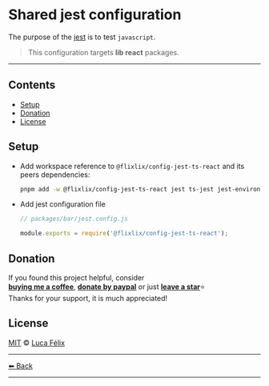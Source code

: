 # Shared jest configuration

The purpose of the [jest](https://jestjs.io/) is to test `javascript`.

> This configuration targets **lib react** packages.

---

## Contents

- [Setup](#setup)
- [Donation](#donation)
- [License](#license)

## Setup

- Add workspace reference to `@flixlix/config-jest-ts-react` and its peers dependencies:

  ```sh
  pnpm add -w @flixlix/config-jest-ts-react jest ts-jest jest-environment-jsdom @testing-library/react
  ```

- Add jest configuration file

  ```js
  // packages/bar/jest.config.js

  module.exports = require('@flixlix/config-jest-ts-react');
  ```

## Donation

If you found this project helpful, consider\
[**buying me a coffee**](https://www.buymeacoffee.com/flixlix), [**donate by paypal**](https://www.paypal.me/flixlix) or just [**leave a star**](../../../..)⭐\
Thanks for your support, it is much appreciated!

## License

[MIT](LICENSE) © [Luca Félix](https://github.com/flixlix)

---

[⬅ Back](../../README.md)

---
